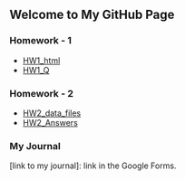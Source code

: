 ## Welcome to My GitHub Page 


### Homework - 1
* [HW1_html](HW1/HW1.html)
* [HW1_Q](HW1/IE582_Fall23_tutorial.pdf)

### Homework - 2
* [HW2_data_files](xx)
* [HW2_Answers](xx)


### My Journal
[link to my journal]: link in the Google Forms.
